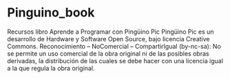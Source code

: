 # Pinguino_book
Recursos libro Aprende a Programar con Pingüino Pic
Pingüino Pic es un desarrollo de Hardware y Software Open Source, bajo licencia Creative Commons.
Reconocimiento – NoComercial – CompartirIgual (by-nc-sa): No se permite un uso comercial de la obra original ni de las posibles obras derivadas, la distribución de las cuales se debe hacer con una licencia igual a la que regula la obra original.
